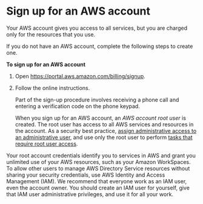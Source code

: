 # Sign up for an AWS account<a name="setting_up_aws_account"></a>

Your AWS account gives you access to all services, but you are charged only for the resources that you use\.

If you do not have an AWS account, complete the following steps to create one\.

**To sign up for an AWS account**

1. Open [https://portal\.aws\.amazon\.com/billing/signup](https://portal.aws.amazon.com/billing/signup)\.

1. Follow the online instructions\.

   Part of the sign\-up procedure involves receiving a phone call and entering a verification code on the phone keypad\.

   When you sign up for an AWS account, an *AWS account root user* is created\. The root user has access to all AWS services and resources in the account\. As a security best practice, [assign administrative access to an administrative user](https://docs.aws.amazon.com/singlesignon/latest/userguide/getting-started.html), and use only the root user to perform [tasks that require root user access](https://docs.aws.amazon.com/accounts/latest/reference/root-user-tasks.html)\.

Your root account credentials identify you to services in AWS and grant you unlimited use of your AWS resources, such as your Amazon WorkSpaces\. To allow other users to manage AWS Directory Service resources without sharing your security credentials, use AWS Identity and Access Management \(IAM\)\. We recommend that everyone work as an IAM user, even the account owner\. You should create an IAM user for yourself, give that IAM user administrative privileges, and use it for all your work\. 